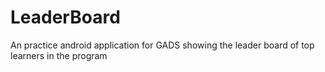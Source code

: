# LeaderBoard
An practice android application for GADS showing the leader board of top learners in the program
